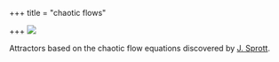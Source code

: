 +++
title = "chaotic flows"

+++
[![](https://i1.wp.com/bp1.blogger.com/_ZhvcTTaaD_4/RiMNZ-uJIVI/AAAAAAAAAGU/0xBU520vFE4/s320/chaotic.jpg)](http://bp1.blogger.com/_ZhvcTTaaD_4/RiMNZ-uJIVI/AAAAAAAAAGU/0xBU520vFE4/s1600-h/chaotic.jpg)

Attractors based on the chaotic flow equations discovered by [J.
Sprott](http://sprott.physics.wisc.edu/pubs/paper212.htm).
